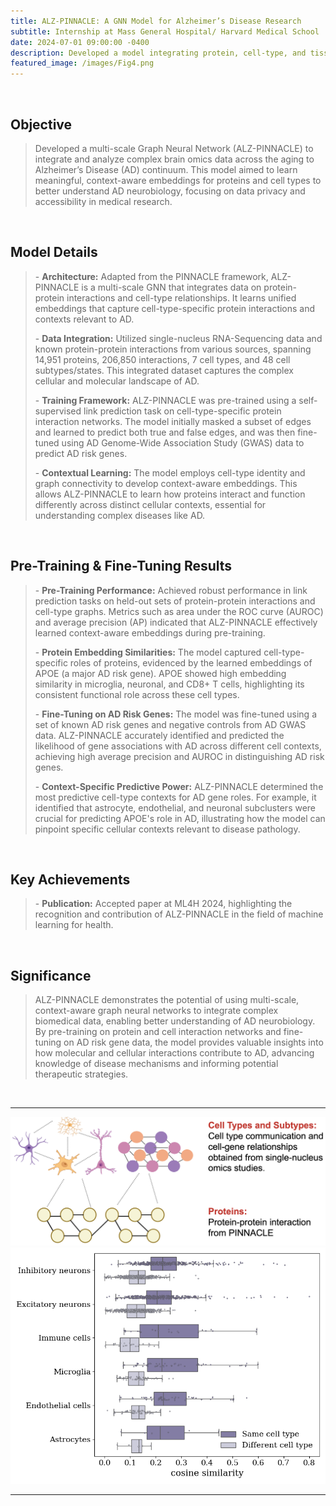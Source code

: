 ```yaml
---
title: ALZ-PINNACLE: A GNN Model for Alzheimer’s Disease Research  
subtitle: Internship at Mass General Hospital/ Harvard Medical School
date: 2024-07-01 09:00:00 -0400  
description: Developed a model integrating protein, cell-type, and tissue data into a unified latent space for Alzheimer’s research. Pre-trained the model on extensive protein interaction data and investigated APOE, a key genetic risk factor for Alzheimer’s. Research to be presented at ML4H 2024.  
featured_image: /images/Fig4.png
---
```


<br> 
<h2>Objective</h2> 
<blockquote> 
<p style="color: #666;"> Developed a multi-scale Graph Neural Network (ALZ-PINNACLE) to integrate and analyze complex brain omics data across the aging to Alzheimer’s Disease (AD) continuum. This model aimed to learn meaningful, context-aware embeddings for proteins and cell types to better understand AD neurobiology, focusing on data privacy and accessibility in medical research. 
</p> 
</blockquote> 

<br> 

<h2>Model Details</h2> 
<blockquote> 
<p style="color: #666;"> 
- <strong>Architecture:</strong> Adapted from the PINNACLE framework, ALZ-PINNACLE is a multi-scale GNN that integrates data on protein-protein interactions and cell-type relationships. It learns unified embeddings that capture cell-type-specific protein interactions and contexts relevant to AD. </p> 
<p style="color: #666;"> 
- <strong>Data Integration:</strong> Utilized single-nucleus RNA-Sequencing data and known protein-protein interactions from various sources, spanning 14,951 proteins, 206,850 interactions, 7 cell types, and 48 cell subtypes/states. This integrated dataset captures the complex cellular and molecular landscape of AD. 
</p> 
<p style="color: #666;"> 
- <strong>Training Framework:</strong> ALZ-PINNACLE was pre-trained using a self-supervised link prediction task on cell-type-specific protein interaction networks. The model initially masked a subset of edges and learned to predict both true and false edges, and was then fine-tuned using AD Genome-Wide Association Study (GWAS) data to predict AD risk genes. 
</p> 
<p style="color: #666;"> 
- <strong>Contextual Learning:</strong> The model employs cell-type identity and graph connectivity to develop context-aware embeddings. This allows ALZ-PINNACLE to learn how proteins interact and function differently across distinct cellular contexts, essential for understanding complex diseases like AD. 
</p> 
</blockquote> 

<br> 

<h2>Pre-Training & Fine-Tuning Results</h2> 
<blockquote> 
<p style="color: #666;"> 
- <strong>Pre-Training Performance:</strong> Achieved robust performance in link prediction tasks on held-out sets of protein-protein interactions and cell-type graphs. Metrics such as area under the ROC curve (AUROC) and average precision (AP) indicated that ALZ-PINNACLE effectively learned context-aware embeddings during pre-training. 
</p> 
<p style="color: #666;"> 
- <strong>Protein Embedding Similarities:</strong> The model captured cell-type-specific roles of proteins, evidenced by the learned embeddings of APOE (a major AD risk gene). APOE showed high embedding similarity in microglia, neuronal, and CD8+ T cells, highlighting its consistent functional role across these cell types. 
</p> 
<p style="color: #666;"> 
- <strong>Fine-Tuning on AD Risk Genes:</strong> The model was fine-tuned using a set of known AD risk genes and negative controls from AD GWAS data. ALZ-PINNACLE accurately identified and predicted the likelihood of gene associations with AD across different cell contexts, achieving high average precision and AUROC in distinguishing AD risk genes. 
</p> 
<p style="color: #666;"> 
- <strong>Context-Specific Predictive Power:</strong> ALZ-PINNACLE determined the most predictive cell-type contexts for AD gene roles. For example, it identified that astrocyte, endothelial, and neuronal subclusters were crucial for predicting APOE's role in AD, illustrating how the model can pinpoint specific cellular contexts relevant to disease pathology. 
</p> 
</blockquote> 

<br> 

<h2>Key Achievements</h2> 
<blockquote> 
<p style="color: #666;"> 
- <strong>Publication:</strong> Accepted paper at ML4H 2024, highlighting the recognition and contribution of ALZ-PINNACLE in the field of machine learning for health.
</p> 
</blockquote> 

 <br>
 
<h2>Significance</h2> 
<blockquote> 
<p style="color: #666;"> ALZ-PINNACLE demonstrates the potential of using multi-scale, context-aware graph neural networks to integrate complex biomedical data, enabling better understanding of AD neurobiology. By pre-training on protein and cell interaction networks and fine-tuning on AD risk gene data, the model provides valuable insights into how molecular and cellular interactions contribute to AD, advancing knowledge of disease mechanisms and informing potential therapeutic strategies. 
</p> 
</blockquote> 

<br>


---
<div class="gallery" data-columns="1">
	<img src="/images/Fig1.png">
	<img src="/images/Fig2.png">
</div>

---





